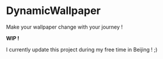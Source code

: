 # DynamicWallpaper
Make your wallpaper change with your journey !


**WIP !** 

I currently update this project during my free time in Beijing ! ;)
